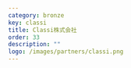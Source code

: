 ```yaml
---
category: bronze
key: classi
title: Classi株式会社
order: 33
description: ""
logo: /images/partners/classi.png
---
```

